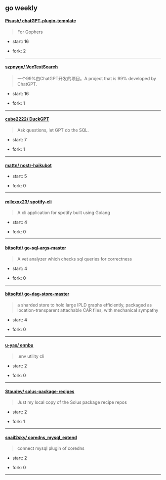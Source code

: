 ## go weekly

#### [Pisush/ chatGPT-plugin-template](https://github.com/Pisush/chatGPT-plugin-template)
>  For Gophers
+ start: 16
+ fork: 2
---
#### [szpnygo/ VecTextSearch](https://github.com/szpnygo/VecTextSearch)
>  一个99%由ChatGPT开发的项目。A project that is 99% developed by ChatGPT.
+ start: 16
+ fork: 1
---
#### [cube2222/ DuckGPT](https://github.com/cube2222/DuckGPT)
>  Ask questions, let GPT do the SQL.
+ start: 7
+ fork: 1
---
#### [mattn/ nostr-haikubot](https://github.com/mattn/nostr-haikubot)
>  
+ start: 5
+ fork: 0
---
#### [rollexxx23/ spotify-cli](https://github.com/rollexxx23/spotify-cli)
>  A cli application for spotify built using Golang
+ start: 4
+ fork: 0
---
#### [bitsoftd/ go-sql-args-master](https://github.com/bitsoftd/go-sql-args-master)
>  A vet analyzer which checks sql queries for correctness
+ start: 4
+ fork: 0
---
#### [bitsoftd/ go-dag-store-master](https://github.com/bitsoftd/go-dag-store-master)
>  a sharded store to hold large IPLD graphs efficiently, packaged as location-transparent attachable CAR files, with mechanical sympathy
+ start: 4
+ fork: 0
---
#### [u-yas/ ennbu](https://github.com/u-yas/ennbu)
>  .env utility cli
+ start: 2
+ fork: 0
---
#### [Staudey/ solus-package-recipes](https://github.com/Staudey/solus-package-recipes)
>  Just my local copy of the Solus package recipe repos
+ start: 2
+ fork: 1
---
#### [snail2sky/ coredns_mysql_extend](https://github.com/snail2sky/coredns_mysql_extend)
>  connect mysql plugin of coredns 
+ start: 2
+ fork: 0
---